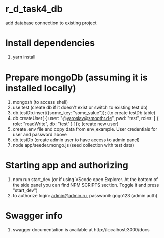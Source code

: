 # r_d_task4_db
add database connection to existing project

# Install dependencies
1. yarn install
<!-- 2. Creating DataBase and user
    2.1. sudo -u <youruser> createuser express_admin
    2.2. sudo -u <youruser> createdb dev_db
    # if you OS doesn't support commands above, enter psql command line and type:
    CREATE DATABASE dev_db;
    CREATE USER express_admin WITH ENCRYPTED PASSWORD 's3cr3tpass';
    GRANT ALL PRIVILEGES ON DATABASE dev_db TO express_admin;

    # Enter psql command line
    2.3 psql postgres
    2.4 ALTER ROLE express_admin WITH SUPERUSER;
    2.5 GRANT ALL PRIVILEGES ON DATABASE dev_db TO express_admin;
    # add password to express_admin user
    2.6 ALTER USER express_admin WITH ENCRYPTED PASSWORD 's3cr3tpass'
    # type \q to exit commannd line -->
# Prepare mongoDb (assuming it is installed locally)
1. mongosh (to access shell)
2. use test (create db if it doesn't exist or switch to existing test db)
3. db.testDb.insert({some_key: "some_value"}); (to create testDb table)
4. db.createUser(
  {
    user: "@yaroslav@smoothr.de",
    pwd: "test",
    roles: [ { role: "readWrite", db: "test" } ]}); (create new user)
5. create .env file and copy data from env_example. User credentials for user and password above
6. db.testDb (create admin user to have access to admin panel)
7. node app/seeder.mongo.js (seed collection with test data)

<!-- # run migrations
4. sequelize db:migrate -->
<!-- # seed db
5. sequelize db:seed:all -->

# Starting app and authorizing
1. npm run start_dev (or if using VScode open Explorer. At the bottom of the side panel you can find NPM SCRIPTS section. Toggle it and press "start_dev")
2. to authorize login: admin@admin.ru, password: gogo123 (admin auth)

# Swagger info
1. swagger documentation is available at http://localhost:3000/docs
